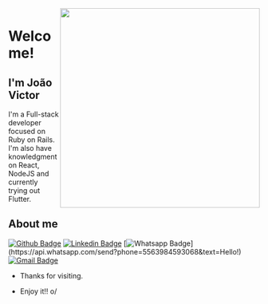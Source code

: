 <img align="right" width="400" height="400" src="https://media.giphy.com/media/O8oPnvoMi31mw/giphy.gif">

# Welcome!

## I'm João Victor

I'm a Full-stack developer focused on Ruby on Rails. I'm also have knowledgment on React, NodeJS and currently trying out Flutter.


## About me 
[![Github Badge](https://img.shields.io/badge/-Github-000?style=flat-square&logo=Github&logoColor=white&link=link_do_seu_perfil_no_github)](https://github.com/alutsu)
[![Linkedin Badge](https://img.shields.io/badge/-LinkedIn-blue?style=flat-square&logo=Linkedin&logoColor=white&link=https://www.linkedin.com/in/joao-victor-lpm/)](https://www.linkedin.com/in/joao-victor-lpm/)
[![Whatsapp Badge](https://img.shields.io/badge/-Whatsapp-4CA143?style=flat-square&labelColor=4CA143&logo=whatsapp&logoColor=white&link=https://api.whatsapp.com/send?phone=+5563984593068&text=Hello!)](https://api.whatsapp.com/send?phone=5563984593068&text=Hello!)
[![Gmail Badge](https://img.shields.io/badge/-Gmail-c14438?style=flat-square&logo=Gmail&logoColor=white&link=mailto:jovictor.miguel@gmail.com)](mailto:jovictor.miguel@gmail.com)

- Thanks for visiting. 

- Enjoy it!! o/
